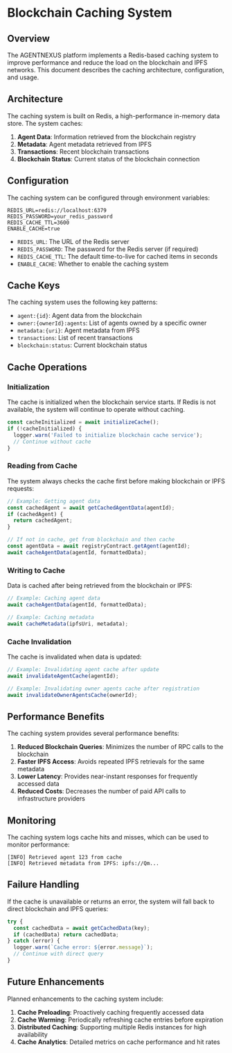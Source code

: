 # Blockchain Caching System

## Overview

The AGENTNEXUS platform implements a Redis-based caching system to improve performance and reduce the load on the blockchain and IPFS networks. This document describes the caching architecture, configuration, and usage.

## Architecture

The caching system is built on Redis, a high-performance in-memory data store. The system caches:

1. **Agent Data**: Information retrieved from the blockchain registry
2. **Metadata**: Agent metadata retrieved from IPFS
3. **Transactions**: Recent blockchain transactions
4. **Blockchain Status**: Current status of the blockchain connection

## Configuration

The caching system can be configured through environment variables:

```
REDIS_URL=redis://localhost:6379
REDIS_PASSWORD=your_redis_password
REDIS_CACHE_TTL=3600
ENABLE_CACHE=true
```

- `REDIS_URL`: The URL of the Redis server
- `REDIS_PASSWORD`: The password for the Redis server (if required)
- `REDIS_CACHE_TTL`: The default time-to-live for cached items in seconds
- `ENABLE_CACHE`: Whether to enable the caching system

## Cache Keys

The caching system uses the following key patterns:

- `agent:{id}`: Agent data from the blockchain
- `owner:{ownerId}:agents`: List of agents owned by a specific owner
- `metadata:{uri}`: Agent metadata from IPFS
- `transactions`: List of recent transactions
- `blockchain:status`: Current blockchain status

## Cache Operations

### Initialization

The cache is initialized when the blockchain service starts. If Redis is not available, the system will continue to operate without caching.

```javascript
const cacheInitialized = await initializeCache();
if (!cacheInitialized) {
  logger.warn('Failed to initialize blockchain cache service');
  // Continue without cache
}
```

### Reading from Cache

The system always checks the cache first before making blockchain or IPFS requests:

```javascript
// Example: Getting agent data
const cachedAgent = await getCachedAgentData(agentId);
if (cachedAgent) {
  return cachedAgent;
}

// If not in cache, get from blockchain and then cache
const agentData = await registryContract.getAgent(agentId);
await cacheAgentData(agentId, formattedData);
```

### Writing to Cache

Data is cached after being retrieved from the blockchain or IPFS:

```javascript
// Example: Caching agent data
await cacheAgentData(agentId, formattedData);

// Example: Caching metadata
await cacheMetadata(ipfsUri, metadata);
```

### Cache Invalidation

The cache is invalidated when data is updated:

```javascript
// Example: Invalidating agent cache after update
await invalidateAgentCache(agentId);

// Example: Invalidating owner agents cache after registration
await invalidateOwnerAgentsCache(ownerId);
```

## Performance Benefits

The caching system provides several performance benefits:

1. **Reduced Blockchain Queries**: Minimizes the number of RPC calls to the blockchain
2. **Faster IPFS Access**: Avoids repeated IPFS retrievals for the same metadata
3. **Lower Latency**: Provides near-instant responses for frequently accessed data
4. **Reduced Costs**: Decreases the number of paid API calls to infrastructure providers

## Monitoring

The caching system logs cache hits and misses, which can be used to monitor performance:

```
[INFO] Retrieved agent 123 from cache
[INFO] Retrieved metadata from IPFS: ipfs://Qm...
```

## Failure Handling

If the cache is unavailable or returns an error, the system will fall back to direct blockchain and IPFS queries:

```javascript
try {
  const cachedData = await getCachedData(key);
  if (cachedData) return cachedData;
} catch (error) {
  logger.warn(`Cache error: ${error.message}`);
  // Continue with direct query
}
```

## Future Enhancements

Planned enhancements to the caching system include:

1. **Cache Preloading**: Proactively caching frequently accessed data
2. **Cache Warming**: Periodically refreshing cache entries before expiration
3. **Distributed Caching**: Supporting multiple Redis instances for high availability
4. **Cache Analytics**: Detailed metrics on cache performance and hit rates 